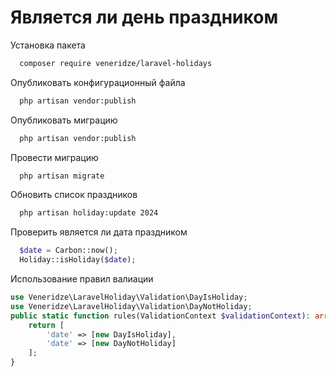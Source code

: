 # Является ли день праздником

Установка пакета

```bash
  composer require veneridze/laravel-holidays
```

Опубликовать конфигурационный файла

```bash
  php artisan vendor:publish
```

Опубликовать миграцию

```bash
  php artisan vendor:publish
```

Провести миграцию

```bash
  php artisan migrate
```

Обновить список праздников

```bash
  php artisan holiday:update 2024
```

Проверить является ли дата праздником

```php
  $date = Carbon::now();
  Holiday::isHoliday($date);
```

Использование правил валиации

```php
use Veneridze\LaravelHoliday\Validation\DayIsHoliday;
use Veneridze\LaravelHoliday\Validation\DayNotHoliday;
public static function rules(ValidationContext $validationContext): array {
    return [
        'date' => [new DayIsHoliday],
        'date' => [new DayNotHoliday]
    ];
}
```
